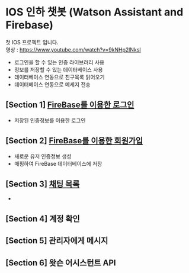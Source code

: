 # IOS 인하 챗봇 (Watson Assistant and Firebase)
첫 IOS 프로젝트 입니다.</br>
영상 : https://www.youtube.com/watch?v=9kNHp2lNksI
- 로그인을 할 수 있는 인증 라이브러리 사용
- 정보를 저장할 수 있는 데이터베이스 사용
- 데이터베이스 연동으로 친구목록 읽어오기
- 데이터베이스 연동으로 메세지 전송
## [Section 1] [FireBase를 이용한 로그인](https://github.com/JongPyoAhn/InhaChatBot/blob/main/Explanation/Section_1/Section1.md)
- 저장된 인증정보를 이용한 로그인
## [Section 2] [FireBase를 이용한 회원가입](https://github.com/JongPyoAhn/InhaChatBot/blob/main/Explanation/Section_2/Section2.md)
- 새로운 유저 인증정보 생성
- 매핑하여 FireBase 데이터베이스에 저장
## [Section 3] [채팅 목록](https://github.com/JongPyoAhn/InhaChatBot/blob/main/Explanation/Section_3/Section3.md)
- 
## [Section 4] 계정 확인

## [Section 5] 관리자에게 메시지

## [Section 6] 왓슨 어시스턴트 API

